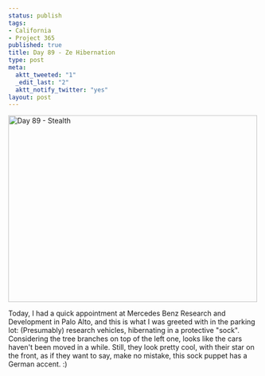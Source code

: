 ```yaml
--- 
status: publish
tags: 
- California
- Project 365
published: true
title: Day 89 - Ze Hibernation
type: post
meta: 
  aktt_tweeted: "1"
  _edit_last: "2"
  aktt_notify_twitter: "yes"
layout: post
---
```

<a href="http://www.flickr.com/photos/freeed/5575609402/" title="Day 89 - Stealth by Fred​, on Flickr"><img src="http://farm6.static.flickr.com/5310/5575609402_677047c420.jpg" width="500" height="375" alt="Day 89 - Stealth"/></a>

Today, I had a quick appointment at Mercedes Benz Research and Development in Palo Alto, and this is what I was greeted with in the parking lot: (Presumably) research vehicles, hibernating in a protective "sock". Considering the tree branches on top of the left one, looks like the cars haven't been moved in a while. Still, they look pretty cool, with their star on the front, as if they want to say, make no mistake, this sock puppet has a German accent. :)
